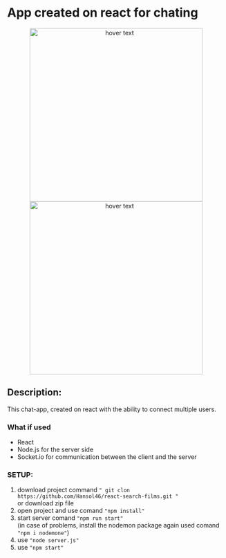 # App created on react for chating

<p align="center" display="flex">
  <img src="https://i.ibb.co/fdZ3fkL/img-site2.png" width="400" height="400" title="hover text">
  <img src="https://i.ibb.co/w4KHyXs/img-site3.png" width="400" height="400" title="hover text">
</p>

## Description:

This chat-app, created on react with the ability to connect multiple users.

### What if used

- React 
- Node.js for the server side
- Socket.io for communication between the client and the server

### SETUP:

1. download project command `" git clon https://github.com/Hansol46/react-search-films.git "` <br />
   or download zip file
2. open project and use comand `"npm install"`
3. start server comand `"npm run start"` <br />
   (in case of problems, install the nodemon package again used comand `"npm i nodemone"`)
4. use `"node server.js"`
5. use `"npm start"`
